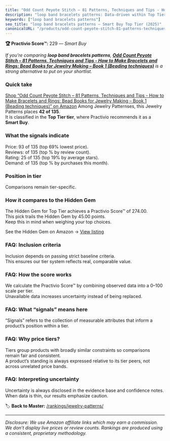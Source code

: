 ```yaml
---
title: "Odd Count Peyote Stitch – 81 Patterns, Techniques and Tips - How to Make Bracelets and Rings: Bead Books for Jewelry Making – Book 1 (Beading techniques)"
description: "loop band bracelets patterns: Data-driven within Top Tier ranking using the Practivio Score™. Positioned by quality, value, demand, findability, momentum."
keywords: ["loop band bracelets patterns"]
seo_title: "loop band bracelets patterns — Smart Buy Top Tier (2025)"
canonicalURL: "/products/odd-count-peyote-stitch-81-patterns-techniques-and-tips-how-to-make-bracelets-and-rings-bead-books-for-jewelry-making-book-1-beading-techniques-B0F9XYJDG2/"
---
```


**🏆 Practivio Score™:** 229 — _Smart Buy_


*If you're comparing **loop band bracelets patterns**, **[Odd Count Peyote Stitch – 81 Patterns, Techniques and Tips - How to Make Bracelets and Rings: Bead Books for Jewelry Making – Book 1 (Beading techniques)](https://www.amazon.com/dp/B0F9XYJDG2?tag=practivio-20)** is a strong alternative to put on your shortlist.*
### Quick take
[Shop “Odd Count Peyote Stitch – 81 Patterns, Techniques and Tips - How to Make Bracelets and Rings: Bead Books for Jewelry Making – Book 1 (Beading techniques)” on Amazon](https://www.amazon.com/dp/B0F9XYJDG2?tag=practivio-20)
Among Jewelry Patternses, this Jewelry Patterns places **42 of 135**.  
It is classified in the **Top Tier tier**, where Practivio recommends it as a **Smart Buy**.

### What the signals indicate
Price: 93 of 135 (top 69% lowest price).  
Reviews:  of 135 (top % by review count).  
Rating: 25 of 135 (top 19% by average stars).  
Demand:  of 135 (top % by purchases this month).

### Position in tier
Comparisons remain tier-specific.

### How it compares to the Hidden Gem
The Hidden Gem for Top Tier achieves a Practivio Score™ of 274.00.  
This pick trails the Hidden Gem by 45.00 points.  
Keep this in mind when weighing your top choices.  

See the Hidden Gem on Amazon → [View listing](https://www.amazon.com/dp/B09Y8DWR28?tag=practivio-20)

### FAQ: Inclusion criteria
Inclusion depends on passing strict baseline criteria.  
This ensures our tier system reflects real, comparable value.

### FAQ: How the score works
We calculate the Practivio Score™ by combining observed data into a 0–100 scale per tier.  
Unavailable data increases uncertainty instead of being replaced.

### FAQ: What “signals” means here
“Signals” refers to the collection of measurable attributes that inform a product’s position within a tier.

### FAQ: Why price tiers?
Tiers group products with broadly similar constraints so comparisons remain fair and consistent.  
A product’s standing is always expressed relative to its tier peers, not across unrelated price bands.

### FAQ: Interpreting uncertainty
Uncertainty is always disclosed in the evidence base and confidence notes.  
When data is thin, our results emphasize caution.


🏷️ **Back to Master:** [/rankings/jewelry-patterns/](/rankings/jewelry-patterns/)

---
_Disclosure: We use Amazon affiliate links which may earn a commission. We don’t display live prices or review counts. Rankings are produced using a consistent, proprietary methodology._
